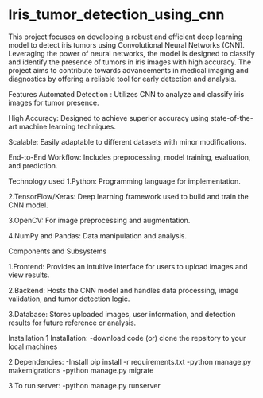# **Iris_tumor_detection_using_cnn** <br />

This project focuses on developing a robust and efficient deep learning model to detect iris tumors using Convolutional Neural Networks (CNN). Leveraging the power of neural networks, the model is designed to classify and identify the presence of tumors in iris images with high accuracy. The project aims to contribute towards advancements in medical imaging and diagnostics by offering a reliable tool for early detection and analysis.

Features
Automated Detection : Utilizes CNN to analyze and classify iris images for tumor presence.

High Accuracy: Designed to achieve superior accuracy using state-of-the-art machine learning techniques.

Scalable: Easily adaptable to different datasets with minor modifications.

End-to-End Workflow: Includes preprocessing, model training, evaluation, and prediction.

Technology used
1.Python: Programming language for implementation.

2.TensorFlow/Keras: Deep learning framework used to build and train the CNN model.

3.OpenCV: For image preprocessing and augmentation.

4.NumPy and Pandas: Data manipulation and analysis.

Components and Subsystems

1.Frontend: Provides an intuitive interface for users to upload images and view results.

2.Backend: Hosts the CNN model and handles data processing, image validation, and tumor detection logic.

3.Database: Stores uploaded images, user information, and detection results for future reference or analysis.

Installation
1 Installation: -download code (or) clone the repsitory to your local machines

2 Dependencies: -Install pip install -r requirements.txt -python manage.py makemigrations -python manage.py migrate

3 To run server: -python manage.py runserver
